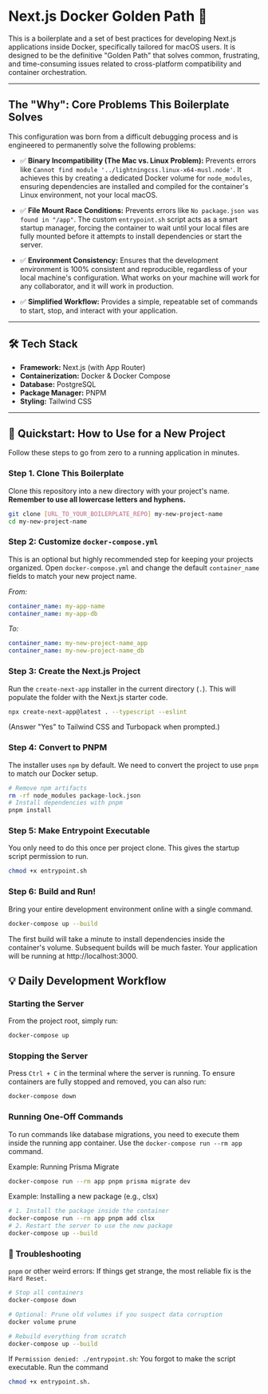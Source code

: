 # Next.js Docker Golden Path 🚀

This is a boilerplate and a set of best practices for developing Next.js applications inside Docker, specifically tailored for macOS users. It is designed to be the definitive "Golden Path" that solves common, frustrating, and time-consuming issues related to cross-platform compatibility and container orchestration.

---

## The "Why": Core Problems This Boilerplate Solves

This configuration was born from a difficult debugging process and is engineered to permanently solve the following problems:

*   ✅ **Binary Incompatibility (The Mac vs. Linux Problem):** Prevents errors like `Cannot find module '../lightningcss.linux-x64-musl.node'`. It achieves this by creating a dedicated Docker volume for `node_modules`, ensuring dependencies are installed and compiled for the container's Linux environment, not your local macOS.

*   ✅ **File Mount Race Conditions:** Prevents errors like `No package.json was found in "/app"`. The custom `entrypoint.sh` script acts as a smart startup manager, forcing the container to wait until your local files are fully mounted before it attempts to install dependencies or start the server.

*   ✅ **Environment Consistency:** Ensures that the development environment is 100% consistent and reproducible, regardless of your local machine's configuration. What works on your machine will work for any collaborator, and it will work in production.

*   ✅ **Simplified Workflow:** Provides a simple, repeatable set of commands to start, stop, and interact with your application.

---

## 🛠️ Tech Stack

*   **Framework:** Next.js (with App Router)
*   **Containerization:** Docker & Docker Compose
*   **Database:** PostgreSQL
*   **Package Manager:** PNPM
*   **Styling:** Tailwind CSS

---

## 🚀 Quickstart: How to Use for a New Project

Follow these steps to go from zero to a running application in minutes.

### Step 1. Clone This Boilerplate
Clone this repository into a new directory with your project's name. **Remember to use all lowercase letters and hyphens.**

```bash
git clone [URL_TO_YOUR_BOILERPLATE_REPO] my-new-project-name
cd my-new-project-name
```

### Step 2: Customize `docker-compose.yml`
This is an optional but highly recommended step for keeping your projects organized. Open `docker-compose.yml` and change the default `container_name` fields to match your new project name.

*From:*
```yaml
container_name: my-app-name
container_name: my-app-db
```
*To:*

```yaml
container_name: my-new-project-name_app
container_name: my-new-project-name_db
```

### Step 3: Create the Next.js Project
Run the `create-next-app` installer in the current directory (`.`). This will populate the folder with the Next.js starter code.

```bash
npx create-next-app@latest . --typescript --eslint
```
(Answer "Yes" to Tailwind CSS and Turbopack when prompted.)

### Step 4: Convert to PNPM
The installer uses `npm` by default. We need to convert the project to use `pnpm` to match our Docker setup.

```bash
# Remove npm artifacts
rm -rf node_modules package-lock.json
# Install dependencies with pnpm
pnpm install
```

### Step 5: Make Entrypoint Executable
You only need to do this once per project clone. This gives the startup script permission to run.

```bash
chmod +x entrypoint.sh
```

### Step 6: Build and Run!
Bring your entire development environment online with a single command.

```bash
docker-compose up --build
```
The first build will take a minute to install dependencies inside the container's volume. Subsequent builds will be much faster. Your application will be running at http://localhost:3000.

## 💡 Daily Development Workflow

### Starting the Server
From the project root, simply run:
```bash
docker-compose up
```

### Stopping the Server
Press `Ctrl + C` in the terminal where the server is running. To ensure containers are fully stopped and removed, you can also run:
```bash
docker-compose down
```

### Running One-Off Commands
To run commands like database migrations, you need to execute them inside the running app container. Use the `docker-compose run --rm app` command.

Example: Running Prisma Migrate
```bash
docker-compose run --rm app pnpm prisma migrate dev
```

Example: Installing a new package (e.g., clsx)
```bash
# 1. Install the package inside the container
docker-compose run --rm app pnpm add clsx
# 2. Restart the server to use the new package
docker-compose up --build
```

### 🔧 Troubleshooting
`pnpm` or other weird errors: If things get strange, the most reliable fix is the `Hard Reset.`

```bash
# Stop all containers
docker-compose down

# Optional: Prune old volumes if you suspect data corruption
docker volume prune

# Rebuild everything from scratch
docker-compose up --build
```
If `Permission denied: ./entrypoint.sh`: You forgot to make the script executable. Run the command
```bash
chmod +x entrypoint.sh.
```

